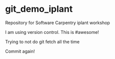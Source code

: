 # git_demo_iplant
Repository for Software Carpentry iplant workshop

I am using version control. This is #awesome!

Trying to not do git fetch all the time

Commit again!
